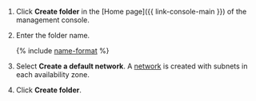 1. Click **Create folder** in the [Home page]({{ link-console-main }}) of the management console.

2. Enter the folder name.

    {% include [name-format](name-format.md) %}

1. Select **Create a default network**. A [network](../vpc/concepts/network.md#network) is created with subnets in each availability zone.

1. Click **Create folder**.


